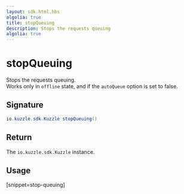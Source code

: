 ```yaml
---
layout: sdk.html.hbs
algolia: true
title: stopQueuing
description: Stops the requests queuing
algolia: true
---
```


# stopQueuing

Stops the requests queuing.  
Works only in `offline` state, and if the `autoQueue` option is set to false.

## Signature

```java
io.kuzzle.sdk.Kuzzle stopQueuing()
```

## Return

The `io.kuzzle.sdk.Kuzzle` instance.

## Usage

[snippet=stop-queuing]

